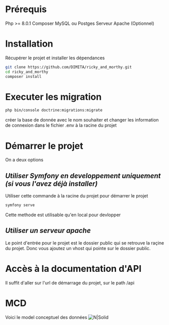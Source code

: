 # Prérequis
Php >= 8.0.1
Composer
MySQL ou Postges
Serveur Apache (Optionnel)
# Installation
Récupérer le projet et installer les dépendances
```sh
git clone https://github.com/DIMITA/ricky_and_morthy.git
cd ricky_and_morthy
composer install
```


# Executer les migration

```sh
php bin/console doctrine:migrations:migrate
```

créer la base de donnée avec le nom souhaiter et changer les information de connexion dans le fichier .env à la racine du projet
# Démarrer le projet
On a deux options
## _Utiliser Symfony en developpement uniquement (si vous l'avez déjà installer)_
Utiliser cette commande à la racine du projet pour démarrer le projet
```sh
symfony serve
```
Cette methode est utilisable qu'en local pour devlopper

## _Utiliser un serveur apache_
Le point d'entrée pour le projet est le dossier public qui se retrouve  la raçine du projet.
Donc vous ajoutez un vhost qui pointe sur le dossier public.

# Accès à la documentation d'API
Il suffit d'aller sur l'url de démarrage du projet, sur le path /api

# MCD
Voici le model conceptuel des données
![N|Solid](https://ricky-mcd.surge.sh/MCD.png)

